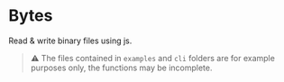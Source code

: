 # Bytes

Read & write binary files using js.

> ⚠ The files contained in `examples` and `cli` folders are for example purposes only, the functions may be incomplete.